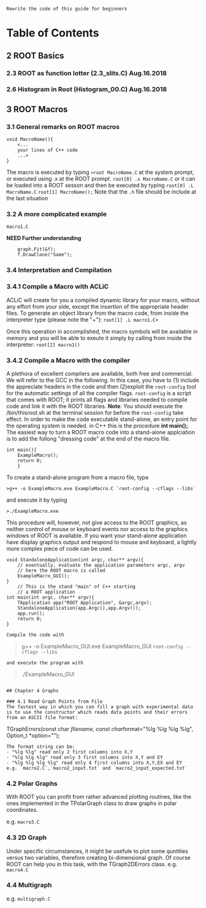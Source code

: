 
```
Rewrite the code of this guide for beginners
```


# Table of Contents
## 2 ROOT Basics
### 2.3 ROOT as function lotter (2.3_slits.C) Aug.16.2018
### 2.6 Histogram in Root (Histogram_00.C) Aug.16.2018
## 3 ROOT Macros
### 3.1 General remarks on ROOT macros
```
void MacroName(){
    <...
    your lines of C++ code
    ...>
}
```
The macro is executed by typing
`>root MacroName.C` at the system prompt, 
or executed using .x at the ROOT prompt.
`root[0] .x MacroName.C`
or it can be loaded into a ROOT sesson and then be executed by typing
`root[0] .L MacroName.C`
`root[1] MacroName();`
Note that the `.h` file should be include at the last situation

### 3.2 A more complicated example
`macro1.C`

**NEED Further understanding**
```
    graph.Fit(&f);
    f.DrawClone("Same");
```

### 3.4 Interpretation and Compilation
### 3.4.1 Compile a Macro with ACLiC
ACLiC will create for you a compiled dynamic library for your macro, without any effort from your side, except the insertion of the appropriate header files.
To generate an object library from the macro code, from inside the interpreter type (please note the "+"):
`root[1] .L macro1.C+`

Once this operation in accomplished, the macro symbols will be available in memory and you will be able to exeute it simply by calling from inside the interpreter:
`root[2] macro1()`

### 3.4.2 Compile a Macro with the compiler
A plethora of excellent compilers are available, both free and commercial. We will refer to the GCC in the following.
In this case, you have to (1) include the appreciate headers in the code and then (2)exploit the `root-config` tool for the automatic settings of all the compiler flags.
`root-config` is a script that comes with ROOT; it prints all flags and libraries needed to compile code and link it with the ROOT libraries.
**Note**: You should execute the <root install dir>/bin/thisroot.sh at the terminal session for before the `root-config` take effect.
In order to make the code executable stand-alone, an entry point for the operating system is needed. in C++ this is the procedure **int main();**. The easiest way to turn a ROOT macro code into a stand-alone applciation is to add the follong "dressing code" at the end of the macro file.
```
int main(){
    ExampleMacro();
    return 0;
    }
```

To create a stand-alone program from a macro file, type
```
>g++ -o ExampleMacro.exe ExampleMacro.C `root-config --cflags --libs`
```
and execute it by typing
```
>./ExampleMacro.exe
```

This procedure will, however, not give access to the ROOT graphics, as neither control of mouse or keyboard events nor access to the graphics windows of ROOT is available.
If you want your stand-alone application have display graphics output and respond to mouse and keyboard, a lightly more complex piece of code can be used.

```
void StandaloneApplication(int argc, char** argv){
    // eventually, evaluate the application parameters argc, argv
    // here the ROOT macro is called
    ExampleMacro_GUI();
}
    // This is the stand "main" of C++ starting
    // a ROOT application
int main(int argc, char** argv){
    TApplication app("ROOT Application", &argc,argv);
    StandaloneApplication(app.Argc(),app.Argv());
    app.run();
    return 0;
}

Compile the code with
```
> g++ -o ExampleMacro_GUI.exe ExampleMacro_GUI `root-config --cflags --libs`
```
and execute the program with
```
> ./ExampleMacro_GUI
```

## Chapter 4 Graphs

### 4.1 Read Graph Points from File
The fastest way in which you can fill a graph with experimental data is to use the constructor which reads data points and their errors from an ASCII file format:
```
TGraphErrors(const char *filename, const char*format="%lg %lg %lg %lg", Option_t *option="");
```
The format string can be:
- "%lg %lg" read only 2 first columns into X,Y
- "%lg %lg %lg" read only 3 first columns into X,Y and EY
- "%lg %lg %lg %lg" read only 4 first columns into X,Y,EX and EY 
e.g. `macro2.C`,`macro2_input.txt` and `macro2_input_expected.txt`
```

### 4.2 Polar Graphs
With ROOT you can profit from rather advanced plotting routines, like the ones implemented in the TPolarGraph class to draw graphs in polar coordinates.

e.g. `macro3.C`

### 4.3 2D Graph
Under specific circumstances, it might be usefule to plot some quntities versus two variables, therefore creating bi-dimensional graph. Of course ROOT can help you in this task, with the TGraph2DErrors class.
e.g. `macro4.C`

### 4.4 Multigraph
e.g. `multigraph.C`
